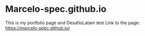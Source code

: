 # Marcelo-spec.github.io
This is my portfolio page and DesafíoLatam test
Link to the page: https://marcelo-spec.github.io/
